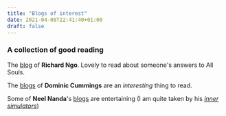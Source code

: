 ```yaml
---
title: "Blogs of interest"
date: 2021-04-08T22:41:40+01:00
draft: false
---
```


### A collection of good reading
<!--more-->

The [blog](https://thinkingcomplete.blogspot.com/) of **Richard Ngo**. Lovely to read about someone's answers to All Souls.

The [blogs](https://dominiccummings.com/about/) of **Dominic Cummings** are an *interesting* thing to read.

Some of **Neel Nanda**'s [blogs](https://www.neelnanda.io/) are entertaining (I am quite taken by his [*inner simulators*](https://www.neelnanda.io/blog/42-inner-sim))
